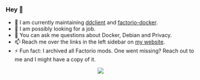 ### Hey :wave:

- :telescope: I am currently maintaining [ddclient](https://github.com/ddclient/ddclient) and [factorio-docker](https://github.com/factoriotools/factorio-docker).
- :thinking: I am possibly looking for a job.
- :thought_balloon: You can ask me questions about Docker, Debian and Privacy.
- :mailbox: Reach me over the links in the left sidebar on [my website](https://supersandro.de/).
- :zap: Fun fact: I archived all Factorio mods. One went missing? Reach out to me and I might have a copy of it.

<p align="center">
  <a href="https://github.com/SuperSandro2000/">
    <img src="https://github-readme-stats.vercel.app/api?username=SuperSandro2000&include_all_commits=true&show_icons=true&bg_color=232627&text_color=ffffd7&icon_color=af5f5f&title_color=ff557f" />
  </a>
</p>     
